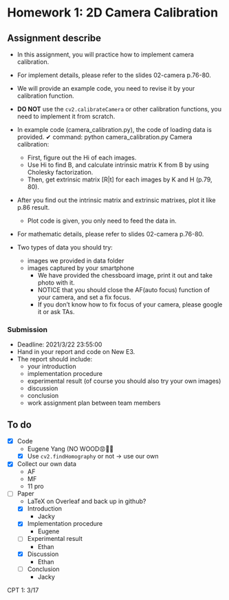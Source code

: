 # Homework 1: 2D Camera Calibration

## Assignment describe
- In this assignment, you will practice how to implement camera calibration.
- For implement details, please refer to the slides 02-camera p.76-80.
- We will provide an example code, you need to revise it by your calibration function.
- **DO NOT** use the `cv2.calibrateCamera` or other calibration functions, you need to implement it from scratch.

- In example code (camera_calibration.py), the code of loading data is provided. ✔ command: python camera_calibration.py
Camera calibration:
  - First, figure out the Hi of each images.
  - Use Hi to find B, and calculate intrinsic matrix K from B by using Cholesky factorization.
  - Then, get extrinsic matrix [R|t] for each images by K and H (p.79, 80).
- After you find out the intrinsic matrix and extrinsic matrixes, plot it like p.86 result.
  - Plot code is given, you only need to feed the data in.
- For mathematic details, please refer to slides 02-camera p.76-80.

- Two types of data you should try: 
  - images we provided in data folder
  - images captured by your smartphone
    - We have provided the chessboard image, print it out and take photo with it.
    - NOTICE that you should close the AF(auto focus) function of your camera, and set a fix focus.
    - If you don’t know how to fix focus of your camera, please google it or ask TAs.

### Submission
- Deadline: 2021/3/22 23:55:00
- Hand in your report and code on New E3.
- The report should include:
  - your introduction
  - implementation procedure
  - experimental result (of course you should also try your own images)
  - discussion
  - conclusion
  - work assignment plan between team members

## To do
- [x] Code
  - Eugene Yang (NO WOOD:rage::cursing_face::cursing_face:
  - [x] Use `cv2.findHomography` or not -> use our own
- [x] Collect our own data
  - AF
  - MF
  - 11 pro
- [ ] Paper
  - LaTeX on Overleaf and back up in github?  
  - [x] Introduction
    - Jacky
  - [x] Implementation procedure
    - Eugene
  - [ ] Experimental result
    - Ethan
  - [x] Discussion
    - Ethan
  - [ ] Conclusion
    - Jacky

CPT 1: 3/17
